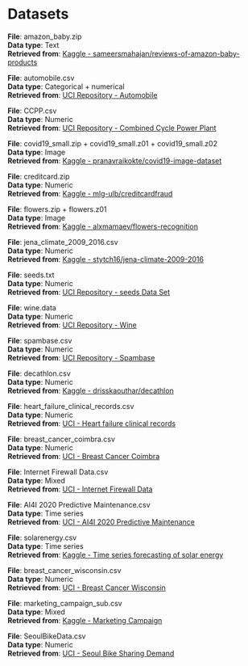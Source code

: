 # Datasets

__File__:  amazon_baby.zip <br/>
__Data type__: Text <br/>
__Retrieved from__: [Kaggle - sameersmahajan/reviews-of-amazon-baby-products](https://www.kaggle.com/sameersmahajan/reviews-of-amazon-baby-products)

__File__:  automobile.csv <br/>
__Data type__: Categorical + numerical <br/>
__Retrieved from__: [UCI Repository - Automobile](https://archive.ics.uci.edu/ml/datasets/Automobile)

__File__:  CCPP.csv <br/>
__Data type__: Numeric <br/>
__Retrieved from__: [UCI Repository - Combined Cycle Power Plant](https://archive.ics.uci.edu/ml/datasets/Combined+Cycle+Power+Plant)

__File__:  covid19_small.zip + covid19_small.z01 + covid19_small.z02 <br/>
__Data type__: Image <br/>
__Retrieved from__: [Kaggle - pranavraikokte/covid19-image-dataset](https://www.kaggle.com/pranavraikokte/covid19-image-dataset)

__File__:  creditcard.zip <br/>
__Data type__: Numeric <br/>
__Retrieved from__: [Kaggle - mlg-ulb/creditcardfraud](https://www.kaggle.com/mlg-ulb/creditcardfraud)

__File__:  flowers.zip + flowers.z01 <br/>
__Data type__: Image <br/>
__Retrieved from__: [Kaggle - alxmamaev/flowers-recognition](https://www.kaggle.com/alxmamaev/flowers-recognition)

__File__: jena_climate_2009_2016.csv <br/>
__Data type__: Numeric <br/>
__Retrieved from__: [Kaggle - stytch16/jena-climate-2009-2016](https://www.kaggle.com/stytch16/jena-climate-2009-2016)

__File__: seeds.txt <br/>
__Data type__: Numeric <br/>
__Retrieved from__: [UCI Repository - seeds Data Set](https://archive.ics.uci.edu/ml/datasets/seeds)

__File__: wine.data <br/>
__Data type__: Numeric <br/>
__Retrieved from__: [UCI Repository - Wine](https://archive.ics.uci.edu/dataset/109/wine)

__File__: spambase.csv <br/>
__Data type__: Numeric <br/>
__Retrieved from__: [UCI Repository - Spambase](https://archive.ics.uci.edu/dataset/94/spambase)

__File__: decathlon.csv <br/>
__Data type__: Numeric <br/>
__Retrieved from__: [Kaggle - drisskaouthar/decathlon](https://www.kaggle.com/datasets/drisskaouthar/decathlon)

__File__: heart_failure_clinical_records.csv <br/>
__Data type__: Numeric <br/>
__Retrieved from__: [UCI - Heart failure clinical records](https://archive.ics.uci.edu/dataset/519/heart+failure+clinical+records)

__File__: breast_cancer_coimbra.csv <br/>
__Data type__: Numeric <br/>
__Retrieved from__: [UCI - Breast Cancer Coimbra](https://archive.ics.uci.edu/dataset/451/breast+cancer+coimbra)

__File__: Internet Firewall Data.csv <br/>
__Data type__: Mixed <br/>
__Retrieved from__: [UCI - Internet Firewall Data](https://archive.ics.uci.edu/dataset/542/internet+firewall+data)

__File__: AI4I 2020 Predictive Maintenance.csv <br/>
__Data type__: Time series <br/>
__Retrieved from__: [UCI - AI4I 2020 Predictive Maintenance](https://archive.ics.uci.edu/dataset/601/ai4i+2020+predictive+maintenance+dataset)

__File__: solarenergy.csv <br/>
__Data type__: Time series <br/>
__Retrieved from__: [Kaggle - Time series forecasting of solar energy](https://www.kaggle.com/datasets/chaitanyakumar12/time-series-forecasting-of-solar-energy)

__File__: breast_cancer_wisconsin.csv <br/>
__Data type__: Numeric <br/>
__Retrieved from__: [UCI - Breast Cancer Wisconsin](https://archive.ics.uci.edu/dataset/15/breast+cancer+wisconsin+original)

__File__: marketing_campaign_sub.csv <br/>
__Data type__: Mixed <br/>
__Retrieved from__: [Kaggle - Marketing Campaign](https://www.kaggle.com/datasets/rodsaldanha/arketing-campaign/data)

__File__: SeoulBikeData.csv <br/>
__Data type__: Numeric <br/>
__Retrieved from__: [UCI - Seoul Bike Sharing Demand](https://archive.ics.uci.edu/dataset/560/seoul+bike+sharing+demand)

